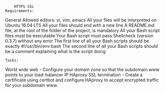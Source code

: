 		HTTPS SSL
	Requirements:
General
Allowed editors: vi, vim, emacs
All your files will be interpreted on Ubuntu 16.04 LTS
All your files should end with a new line
A README.md file, at the root of the folder of the project, is mandatory
All your Bash script files must be executable
Your Bash script must pass Shellcheck (version 0.3.7) without any error
The first line of all your Bash scripts should be exactly #!/usr/bin/env bash
The second line of all your Bash scripts should be a comment explaining what is the script doing

	Tasks:
 World wide web - Configure your domain zone so that the subdomain www points to your load-balancer IP 
 HAproxy SSL termination - Create a certificate using certbot and configure HAproxy to accept encrypted traffic for your subdomain www.

